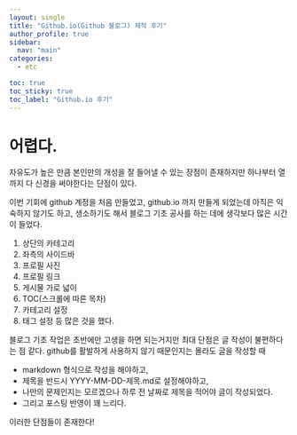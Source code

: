 ```yaml
---
layout: single
title: "Github.io(Github 블로그) 제작 후기"
author_profile: true
sidebar:
  nav: "main"
categories:
  - etc

toc: true
toc_sticky: true
toc_label: "Github.io 후기"
---
```


# 어렵다.

자유도가 높은 만큼 본인만의 개성을 잘 들어낼 수 있는 장점이 존재하지만
하나부터 열까지 다 신경을 써야한다는 단점이 있다. 

이번 기회에 github 계정을 처음 만들었고, github.io 까지 만들게 되었는데
아직은 익숙하지 않기도 하고, 생소하기도 해서 블로그 기초 공사를 하는 데에 생각보다 많은 시간이 들었다.

1. 상단의 카테고리
2. 좌측의 사이드바
3. 프로필 사진
4. 프로필 링크
5. 게시물 가로 넓이
6. TOC(스크롤에 따른 목차)
7. 카테고리 설정
8. 태그 설정 등 많은 것을 했다.

블로그 기초 작업은 초반에만 고생을 하면 되는거지만 최대 단점은 글 작성이 불편하다는 점 같다.
github를 활발하게 사용하지 않기 때문인지는 몰라도
글을 작성할 때 <br>
- markdown 형식으로 작성을 해야하고, 
- 제목을 반드시 YYYY-MM-DD-제목.md로 설정해야하고,
- 나만의 문제인지는 모르겠으나 하루 전 날짜로 제목을 적어야 글이 작성되었다.
- 그리고 포스팅 반영이 꽤 느리다.

이러한 단점들이 존재한다!
